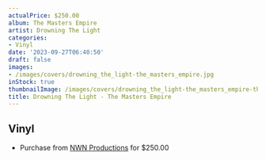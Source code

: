 ```yaml
---
actualPrice: $250.00
album: The Masters Empire
artist: Drowning The Light
categories:
- Vinyl
date: '2023-09-27T06:40:50'
draft: false
images:
- /images/covers/drowning_the_light-the_masters_empire.jpg
inStock: true
thumbnailImage: /images/covers/drowning_the_light-the_masters_empire-thumb.jpg
title: Drowning The Light - The Masters Empire
---
```


## Vinyl
* Purchase from [NWN Productions](http://shop.nwnprod.com/index.php?route=product/product&path=75&product_id=40407&sort=pd.name&order=ASC) for $250.00
